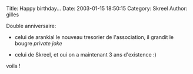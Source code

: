 Title: Happy birthday...
Date: 2003-01-15 18:50:15
Category: Skreel
Author: gilles

Double anniversaire:

- celui de arankial le nouveau tresorier de l'association, il grandit le bougre *private joke*

- celui de Skreel, et oui on a maintenant 3 ans d'existence  :)

voila !